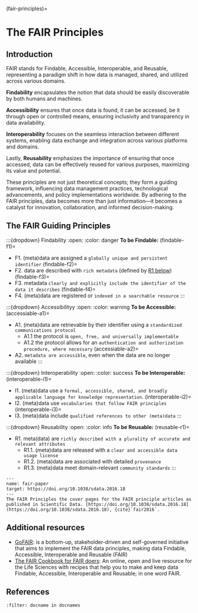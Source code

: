 (fair-principles)=
# The FAIR Principles

## Introduction

FAIR stands for Findable, Accessible, Interoperable, and Reusable, representing a paradigm shift in how data is managed, shared, and utilized across various domains.

**Findability** encapsulates the notion that data should be easily discoverable by both humans and machines. 

**Accessibility** ensures that once data is found, it can be accessed, be it through open or controlled means, ensuring inclusivity and transparency in data availability.

**Interoperability** focuses on the seamless interaction between different systems, enabling data exchange and integration across various platforms and domains. 

Lastly, **Reusability** emphasizes the importance of ensuring that once accessed, data can be effectively reused for various purposes, maximizing its value and potential.

These principles are not just theoretical concepts; they form a guiding framework, influencing data management practices, technological advancements, and policy implementations worldwide. By adhering to the FAIR principles, data becomes more than just information—it becomes a catalyst for innovation, collaboration, and informed decision-making.

## The FAIR Guiding Principles 

:::{dropdown} Findability
:open:
:color: danger
**To be Findable:**
(findable-f1)=
- F1. (meta)data are assigned a `globally unique and persistent identifier`
(findable-f2)=
- F2. data are described with `rich metadata` (defined by [R1 below](reusable-r1))
(findable-f3)=
- F3. metadata `clearly and explicitly include the identifier of the data it describes`
(findable-f4)=
- F4. (meta)data are registered or `indexed in a searchable resource`
:::


:::{dropdown} Accessibilityy
:open:
:color: warning
**To be Accessible:**
(accessiable-a1)=
- A1. (meta)data are retrievable by their identifier using a `standardized communications protocol`
    - A1.1 the protocol is `open, free, and universally implementable`
    - A1.2 the protocol allows for an `authentication and authorization procedure, where necessary`
(accessiable-a2)=
- A2. `metadata are accessible`, even when the data are no longer available
:::


:::{dropdown} Interoperability
:open:
:color: success
**To be Interoperable:**
(interoperable-i1)=
- I1. (meta)data use a `formal, accessible, shared, and broadly applicable language for knowledge representation`.
(interoperable-i2)=
- I2. (meta)data use `vocabularies that follow FAIR principles`
(interoperable-i3)=
- I3. (meta)data include `qualified references to other (meta)data`
:::

:::{dropdown} Reusability
:open:
:color: info
**To be Reusable:**
(reusable-r1)=
- R1. meta(data) are `richly described with a plurality of accurate and relevant attributes`
    - R1.1. (meta)data are released with a `clear and accessible data usage license`
    - R1.2. (meta)data are associated with detailed `provenance`
    - R1.3. (meta)data meet domain-relevant `community standards`
:::

```{figure} ../../images/fair-paper.png
---
name: fair-paper
target: https://doi.org/10.1038/sdata.2016.18
---
The FAIR Principles the cover pages for the FAIR principle articles as published in Scientific Data. [https://doi.org/10.1038/sdata.2016.18](https://doi.org/10.1038/sdata.2016.18), {cite}`fair2016`.
```

## Additional resources

- [GoFAIR](https://www.go-fair.org/): is a bottom-up, stakeholder-driven and self-governed initiative that aims to implement the FAIR data principles, making data Findable, Accessible, Interoperable and Reusable (FAIR)
- [The FAIR Cookbook for FAIR doers](https://faircookbook.elixir-europe.org/): An online, open and live resource for the Life Sciences with recipes that help you to make and keep data Findable, Accessible, Interoperable and Reusable; in one word FAIR.

## References

```{bibliography}
:filter: docname in docnames
```